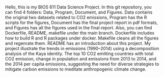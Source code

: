 Hello, this is my BIOS 611 Data Science Project. In this git repository, you can find 4 folders: Data, Program, Document, and Figures. Data contains the original two datasets related to CO2 emissions, Program has the R scripts for the figures, Document has the final project report in pdf formats, and Figures has all the figures used in the final report. Also, you can find Dockerfile, README, makefile under the main branch. Dockerfile includes how to build R and R packages under docker. Makefile cleans all the figures and regenrate them. README has an introduction about this project. My project illustrate the trends in emissions
(1990–2014) using a decomposition analysis of the Kaya identity. The top 10 CO2 emitting countries with total CO2 emission, change in population and emissions from 2013 to 2014, and the 2014 per capita emissions, suggesting the need for diverse strategies to mitigate carbon emissions to meditate anthropogenic climate change.




